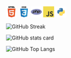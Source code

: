 <code><img height="30" alt="html" src="https://raw.githubusercontent.com/github/explore/main/topics/html/html.png"></code>
<code><img height="30" alt="css" src="https://raw.githubusercontent.com/github/explore/main/topics/css/css.png"></code>
<code><img height="30" alt="php" src="https://raw.githubusercontent.com/github/explore/main/topics/php/php.png"></code>
<code><img height="30" alt="javascript" src="https://raw.githubusercontent.com/github/explore/main/topics/javascript/javascript.png"></code>
<code><img height="30" alt="python" src="https://raw.githubusercontent.com/github/explore/main/topics/python/python.png"></code>

![GitHub Streak](https://github-readme-streak-stats.herokuapp.com/?user=dtbsisco&background=313338&ring=ffffff&fire=ffffff&currStreakLabel=ffffff&sideLabels=ffffff&dates=ffffff&currStreakNum=ffffff&sideNums=ffffff&border_color=313338)

![GitHub stats card](https://github-readme-stats.vercel.app/api?username=dtbsisco&count_private=true&show_icons=true&hide=contribs,prs&include_all_commits=true&title_color=ffffff&text_color=ffffff&bg_color=313338&icon_color=ffffff)

![GitHub Top Langs](https://github-readme-stats.vercel.app/api/top-langs/?username=dtbsisco&layout=compact&title_color=ffffff&text_color=ffffff&bg_color=313338)
